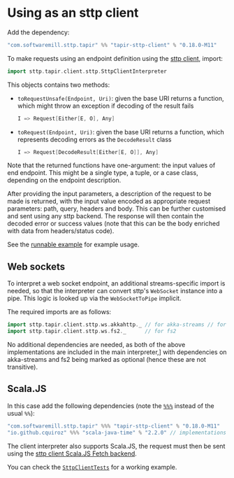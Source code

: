# Using as an sttp client

Add the dependency:

```scala
"com.softwaremill.sttp.tapir" %% "tapir-sttp-client" % "0.18.0-M11"
```

To make requests using an endpoint definition using the [sttp client](https://github.com/softwaremill/sttp), import:

```scala
import sttp.tapir.client.sttp.SttpClientInterpreter
```

This objects contains two methods:

 - `toRequestUnsafe(Endpoint, Uri)`: given the base URI returns a function, which might throw an exception if 
   decoding of the result fails
   ```scala
   I => Request[Either[E, O], Any]
   ```
 - `toRequest(Endpoint, Uri)`: given the base URI returns a function, which represents decoding errors as the `DecodeResult` 
   class
   ```scala
   I => Request[DecodeResult[Either[E, O]], Any]
   ```

Note that the returned functions have one-argument: the input values of end endpoint. This might be a
single type, a tuple, or a case class, depending on the endpoint description.

After providing the input parameters, a description of the request to be made is returned, with the input value
encoded as appropriate request parameters: path, query, headers and body. This can be further 
customised and sent using any sttp backend. The response will then contain the decoded error or success values
(note that this can be the body enriched with data from headers/status code).

See  the [runnable example](https://github.com/softwaremill/tapir/blob/master/examples/src/main/scala/sttp/tapir/examples/BooksExample.scala)
for example usage.

## Web sockets

To interpret a web socket endpoint, an additional streams-specific import is needed, so that the interpreter can
convert sttp's `WebSocket` instance into a pipe. This logic is looked up via the `WebSocketToPipe` implicit.

The required imports are as follows:

```scala
import sttp.tapir.client.sttp.ws.akkahttp._ // for akka-streams // for akka-streams
import sttp.tapir.client.sttp.ws.fs2._      // for fs2
```

No additional dependencies are needed, as both of the above implementations are included in the main interpreter,]
with dependencies on akka-streams and fs2 being marked as optional (hence these are not transitive).

## Scala.JS

In this case add the following dependencies (note the [`%%%`](https://www.scala-js.org/doc/project/dependencies.html) 
instead of the usual `%%`):

```scala
"com.softwaremill.sttp.tapir" %%% "tapir-sttp-client" % "0.18.0-M11"
"io.github.cquiroz" %%% "scala-java-time" % "2.2.0" // implementations of java.time classes for Scala.JS
```

The client interpreter also supports Scala.JS, the request must then be sent using the
[sttp client Scala.JS Fetch backend](https://sttp.softwaremill.com/en/latest/backends/javascript/fetch.html).

You can check the [`SttpClientTests`](https://github.com/softwaremill/tapir/blob/master/client/sttp-client/src/test/scalajs/sttp/tapir/client/sttp/SttpClientTests.scala) for a working example.
